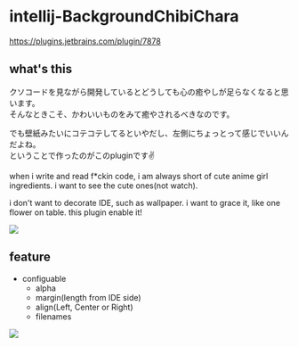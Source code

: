 intellij-BackgroundChibiChara
=============================

https://plugins.jetbrains.com/plugin/7878

what's this
-----------
クソコードを見ながら開発しているとどうしても心の癒やしが足らなくなると思います。  
そんなときこそ、かわいいものをみて癒やされるべきなのです。

でも壁紙みたいにコテコテしてるといやだし、左側にちょっとって感じでいいんだよね。  
ということで作ったのがこのpluginです✌

when i write and read f\*ckin code, i am always short of cute anime girl ingredients.
i want to see the cute ones(not watch).

i don't want to decorate IDE, such as wallpaper. i want to grace it, like one flower on table. this plugin enable it!

![](https://raw.githubusercontent.com/wiki/cocuh/intellij-background-chibichara/screenshot/screenshot1.jpg)


feature
-------
- configuable
   - alpha
   - margin(length from IDE side)
   - align(Left, Center or Right)
   - filenames

![](https://raw.githubusercontent.com/wiki/cocuh/intellij-background-chibichara/screenshot/config.jpg)
